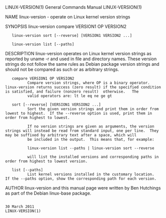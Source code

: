LINUX-VERSION(1)                                                                         General Commands Manual                                                                         LINUX-VERSION(1)

NAME
       linux-version - operate on Linux kernel version strings

SYNOPSIS
       linux-version compare VERSION1 OP VERSION2

       linux-version sort [--reverse] [VERSION1 VERSION2 ...]

       linux-version list [--paths]

DESCRIPTION
       linux-version operates on Linux kernel version strings as reported by uname -r and used in file and directory names.  These version strings do not follow the same rules as Debian package version
       strings and should not be compared as such or as arbitrary strings.

       compare VERSION1 OP VERSION2
              Compare version strings, where OP is a binary operator. linux-version returns success (zero result) if the specified condition is satisfied, and failure (nonzero result)  otherwise.   The
              valid operators are: lt le eq ne ge gt

       sort [--reverse] [VERSION1 VERSION2 ...]
              Sort the given version strings and print them in order from lowest to highest.  If the --reverse option is used, print them in order from highest to lowest.

              If no version strings are given as arguments, the version strings will instead be read from standard input, one per line.  They may be suffixed by arbitrary text after a space, which will
              be included in the output.  This means that, for example:

              linux-version list --paths | linux-version sort --reverse

              will list the installed versions and corresponding paths in order from highest to lowest version.

       list [--paths]
              List kernel versions installed in the customary location.  If the --paths option, show the corresponding path for each version.

AUTHOR
       linux-version and this manual page were written by Ben Hutchings as part of the Debian linux-base package.

                                                                                              30 March 2011                                                                              LINUX-VERSION(1)
